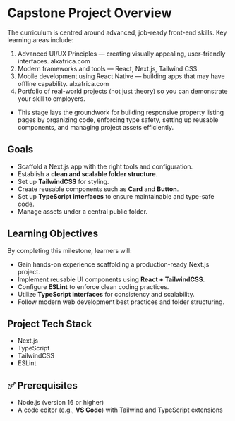 # Capstone Project Overview

The curriculum is centred around advanced, job-ready front-end skills. Key learning areas include:

1. Advanced UI/UX Principles — creating visually appealing, user-friendly interfaces.
   alxafrica.com
2. Modern frameworks and tools — React, Next.js, Tailwind CSS.
3. Mobile development using React Native — building apps that may have offline capability.
   alxafrica.com
4. Portfolio of real-world projects (not just theory) so you can demonstrate your skill to employers.

- This stage lays the groundwork for building responsive property listing pages by organizing code, enforcing type safety, setting up reusable components, and managing project assets efficiently.

## Goals

- Scaffold a Next.js app with the right tools and configuration.
- Establish a **clean and scalable folder structure**.
- Set up **TailwindCSS** for styling.
- Create reusable components such as **Card** and **Button**.
- Set up **TypeScript interfaces** to ensure maintainable and type-safe code.
- Manage assets under a central public folder.

## Learning Objectives

By completing this milestone, learners will:

- Gain hands-on experience scaffolding a production-ready Next.js project.
- Implement reusable UI components using **React + TailwindCSS**.
- Configure **ESLint** to enforce clean coding practices.
- Utilize **TypeScript interfaces** for consistency and scalability.
- Follow modern web development best practices and folder structuring.

## Project Tech Stack

- Next.js
- TypeScript
- TailwindCSS
- ESLint

## ✅ Prerequisites

- Node.js (version 16 or higher)
- A code editor (e.g., **VS Code**) with Tailwind and TypeScript extensions
